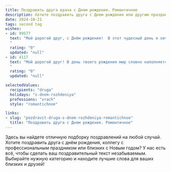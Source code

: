 ```yaml
---
title: Поздравить друга врача c Днем рождения. Романтичное
description: Хотите поздравить друга c Днем рождения или другим праздником? Наш ИИ создаст незабываемое поздравление, а вы обязательно выделитесь среди других.  
date: 2024-10-21
tags: second tag
wishes:
- id: 99577
  text: "Мой дорогой друг, с Днём рождения!  В этот чудесный день я хочу пожелать тебе всего самого светлого и прекрасного. Твоя забота и доброта, подобно солнечному лучу, согревают сердца тех, кому посчастливилось тебя знать.  Пусть твои руки, такие умелые и нежные, всегда находят путь к исцелению, а сердце — к счастью и любви.  Будь счастлив, любим и окружён заботой, как ты сам даришь её каждому.  С днём рождения, мой ангел-хранитель в белом халате!
  "
  rating: "0"
  updated: "null"
- id: 4117
  text: "Мой дорогой друг! В день твоего рождения мир словно наполняется особым светом, ведь ты, подобно искусству врачевания, приносишь в него тепло и надежду. Пусть каждый твой день будет наполнен нежностью, как прикосновение любящих рук, и радостью, яркой, как улыбка выздоравливающего пациента.
  "
  rating: "0"
  updated: "null"

selectedValues:
  recipients: "druga"
  holidays: "s-dnem-rozhdeniya"
  professions: "vrach"
  style: "romantichnoe"

links:
- slug: "pozdravit-druga-s-dnem-rozhdeniya-romantichnoe"
  title: "Поздравить друга c Днем рождения. Романтичное"
---
```


Здесь вы найдете отличную подборку поздравлений на любой случай.
Хотите поздравить друга с днём рождения, коллегу с профессиональным праздником или близких с Новым годом? У нас есть всё, чтобы сделать ваш поздравительный текст незабываемым. Выбирайте нужную категорию и находите лучшие слова для ваших близких и друзей!
